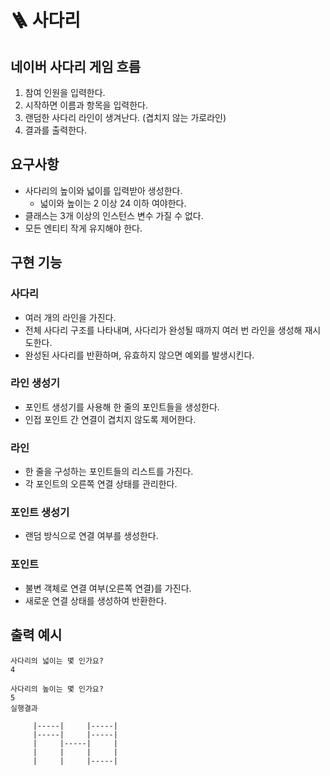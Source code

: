 # 🪜 사다리

## 네이버 사다리 게임 흐름

1. 참여 인원을 입력한다.
2. 시작하면 이름과 항목을 입력한다.
3. 랜덤한 사다리 라인이 생겨난다. (겹치지 않는 가로라인)
4. 결과를 출력한다.

## 요구사항

- 사다리의 높이와 넓이를 입력받아 생성한다.
    - 넓이와 높이는 2 이상 24 이하 여야한다.
- 클래스는 3개 이상의 인스턴스 변수 가질 수 없다.
- 모든 엔티티 작게 유지해야 한다.

## 구현 기능

### 사다리

- 여러 개의 라인을 가진다.
- 전체 사다리 구조를 나타내며, 사다리가 완성될 때까지 여러 번 라인을 생성해 재시도한다.
- 완성된 사다리를 반환하며, 유효하지 않으면 예외를 발생시킨다.

### 라인 생성기

- 포인트 생성기를 사용해 한 줄의 포인트들을 생성한다.
- 인접 포인트 간 연결이 겹치지 않도록 제어한다.

### 라인

- 한 줄을 구성하는 포인트들의 리스트를 가진다.
- 각 포인트의 오른쪽 연결 상태를 관리한다.

### 포인트 생성기

- 랜덤 방식으로 연결 여부를 생성한다.

### 포인트

- 불변 객체로 연결 여부(오른쪽 연결)를 가진다.
- 새로운 연결 상태를 생성하여 반환한다.

## 출력 예시

```text
사다리의 넓이는 몇 인가요?
4

사다리의 높이는 몇 인가요?
5
실행결과

     |-----|     |-----|
     |-----|     |-----|
     |     |-----|     |
     |     |     |     |
     |     |     |-----|

```
